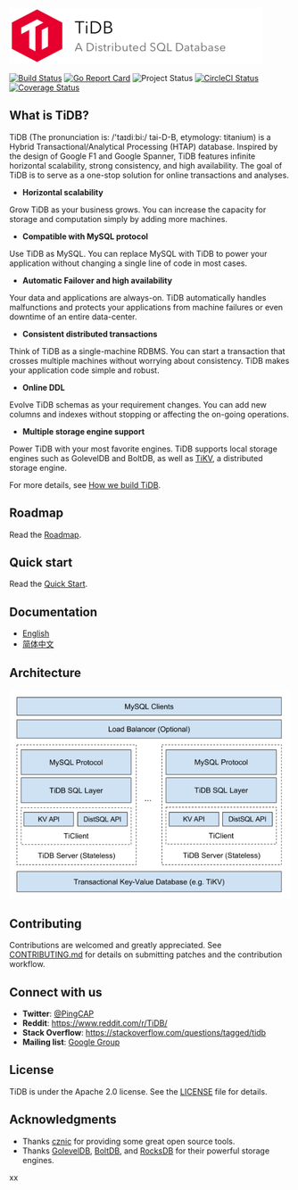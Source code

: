 ![](docs/logo_with_text.png)

[![Build Status](https://travis-ci.org/pingcap/tidb.svg?branch=master)](https://travis-ci.org/pingcap/tidb)
[![Go Report Card](https://goreportcard.com/badge/github.com/pingcap/tidb)](https://goreportcard.com/report/github.com/pingcap/tidb)
![Project Status](https://img.shields.io/badge/version-1.0-green.svg)
[![CircleCI Status](https://circleci.com/gh/pingcap/tidb.svg?style=shield)](https://circleci.com/gh/pingcap/tidb)
[![Coverage Status](https://coveralls.io/repos/github/pingcap/tidb/badge.svg?branch=master)](https://coveralls.io/github/pingcap/tidb?branch=master)

## What is TiDB?

TiDB (The pronunciation is: /'taɪdiːbi:/ tai-D-B, etymology: titanium) is a Hybrid Transactional/Analytical Processing (HTAP) database. Inspired by the design of Google F1 and Google Spanner, TiDB features infinite horizontal scalability, strong consistency, and high availability. The goal of TiDB is to serve as a one-stop solution for online transactions and analyses.

- __Horizontal scalability__

Grow TiDB as your business grows. You can increase the capacity for storage and computation simply by adding more machines.

- __Compatible with MySQL protocol__

Use TiDB as MySQL. You can replace MySQL with TiDB to power your application without changing a single line of code in most cases.

- __Automatic Failover and high availability__

Your data and applications are always-on. TiDB automatically handles malfunctions and protects your applications from machine failures or even downtime of an entire data-center.

- __Consistent distributed transactions__

Think of TiDB as a single-machine RDBMS. You can start a transaction that crosses multiple machines without worrying about consistency. TiDB makes your application code simple and robust.

- __Online DDL__

Evolve TiDB schemas as your requirement changes. You can add new columns and indexes without stopping or affecting the on-going operations.

- __Multiple storage engine support__

Power TiDB with your most favorite engines. TiDB supports local storage engines such as GolevelDB and BoltDB, as well as [TiKV](https://github.com/pingcap/tikv), a distributed storage engine.

For more details, see [How we build TiDB](https://pingcap.github.io/blog/2016/10/17/how-we-build-tidb/).

## Roadmap

Read the [Roadmap](https://github.com/pingcap/docs/blob/master/ROADMAP.md).

## Quick start

Read the [Quick Start](https://pingcap.com/doc-QUICKSTART).

## Documentation

+ [English](https://pingcap.com/docs)
+ [简体中文](https://pingcap.com/docs-cn)

## Architecture

![architecture](./docs/architecture.png)

## Contributing
Contributions are welcomed and greatly appreciated. See [CONTRIBUTING.md](CONTRIBUTING.md)
for details on submitting patches and the contribution workflow.

## Connect with us

- **Twitter**: [@PingCAP](https://twitter.com/PingCAP)
- **Reddit**: https://www.reddit.com/r/TiDB/
- **Stack Overflow**: https://stackoverflow.com/questions/tagged/tidb
- **Mailing list**: [Google Group](https://groups.google.com/forum/#!forum/tidb-user)

## License
TiDB is under the Apache 2.0 license. See the [LICENSE](./LICENSE) file for details.

## Acknowledgments
- Thanks [cznic](https://github.com/cznic) for providing some great open source tools.
- Thanks [GolevelDB](https://github.com/syndtr/goleveldb), [BoltDB](https://github.com/boltdb/bolt), and [RocksDB](https://github.com/facebook/rocksdb) for their powerful storage engines.

xx
